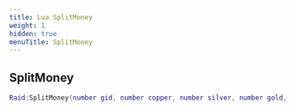 ```yaml
---
title: Lua SplitMoney
weight: 1
hidden: true
menuTitle: SplitMoney
---
```

## SplitMoney
```lua
Raid:SplitMoney(number gid, number copper, number silver, number gold, number platinum, Lua_Client splitter); -- void
```